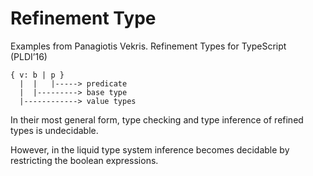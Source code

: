 # Refinement Type

Examples from Panagiotis Vekris. Refinement Types for TypeScript (PLDI’16)

```
{ v: b | p }
  |  |   |-----> predicate
  |  |---------> base type
  |------------> value types

```

In their most general form, type checking and type inference of refined types is undecidable.

However, in the liquid type system inference becomes decidable by restricting the boolean expressions.
